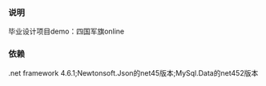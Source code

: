 ### 说明
毕业设计项目demo：四国军旗online


### 依赖
.net framework 4.6.1;Newtonsoft.Json的net45版本;MySql.Data的net452版本
